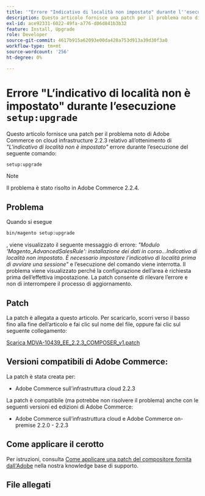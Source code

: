 ```yaml
---
title: '"Errore "Indicativo di località non impostato" durante l''esecuzione di setup:upgrade"'
description: Questo articolo fornisce una patch per il problema noto di Adobe Commerce on cloud infrastructure 2.2.3 relativo all’errore *Area code is not set* (Il codice di area non è impostato) durante l’esecuzione del comando setup:upgrade.
exl-id: ace92331-6022-49fa-a776-d06d841b3b32
feature: Install, Upgrade
role: Developer
source-git-commit: 4617b915a62093e00da428a753d913a39d30f3a0
workflow-type: tm+mt
source-wordcount: '256'
ht-degree: 0%

---
```


# Errore &quot;L’indicativo di località non è impostato&quot; durante l’esecuzione `setup:upgrade`

Questo articolo fornisce una patch per il problema noto di Adobe Commerce on cloud infrastructure 2.2.3 relativo all’ottenimento di *&quot;L&#39;indicativo di località non è impostato&quot;* errore durante l’esecuzione del seguente comando:

```bash
setup:upgrade
```

>[!NOTE]
>
>Il problema è stato risolto in Adobe Commerce 2.2.4.

## Problema

Quando si esegue

```bash
bin/magento setup:upgrade
```

, viene visualizzato il seguente messaggio di errore: *&quot;Modulo &#39;Magento\_AdvancedSalesRule&#39;: installazione dei dati in corso...Indicativo di località non impostato. È necessario impostare l&#39;indicativo di località prima di avviare una sessione&quot;* e l’esecuzione del comando viene interrotta. Il problema viene visualizzato perché la configurazione dell’area è richiesta prima dell’effettiva impostazione. La patch consente di rilevare l’errore e non di interrompere il processo di aggiornamento.

## Patch

La patch è allegata a questo articolo. Per scaricarlo, scorri verso il basso fino alla fine dell’articolo e fai clic sul nome del file, oppure fai clic sul seguente collegamento:

[Scarica MDVA-10439\_EE\_2.2.3\_COMPOSER\_v1.patch](assets/MDVA-10439_EE_2.2.3_COMPOSER_v1.patch.zip)

## Versioni compatibili di Adobe Commerce:

La patch è stata creata per:

* Adobe Commerce sull’infrastruttura cloud 2.2.3

La patch è compatibile (ma potrebbe non risolvere il problema) anche con le seguenti versioni ed edizioni di Adobe Commerce:

* Adobe Commerce sull’infrastruttura cloud e Adobe Commerce on-premise 2.2.0 - 2.2.3

## Come applicare il cerotto

Per istruzioni, consulta [Come applicare una patch del compositore fornita dall&#39;Adobe](/help/how-to/general/how-to-apply-a-composer-patch-provided-by-magento.md) nella nostra knowledge base di supporto.

## File allegati
